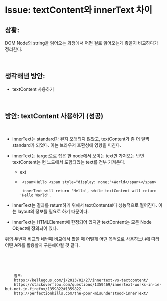<!--
author: Dailyscat
purpose: issue arrange
rules:
 (1) 헤더와 문단사이
    <br/>
    <br/>
 (2) 코드가 작성되는 부분은 >로 정리
 (3) 참조는 해당 내용 바로 아래
    <br/>
    <br/>
 (4) 명령어는 bold
 (5) 방안은 ## 안의 과정은 ###
-->

# Issue: textContent와 innerText 차이

## 상황:

DOM Node의 string을 읽어오는 과정에서 어떤 걸로 읽어오는게 좋을지 비교하다가 정리한다.

<br/>

## 생각해낸 방안:

- textContent 사용하기

<br/>

## 방안: textContent 사용하기 (성공)

<br/>

- innerText는 standard가 된지 오래되지 않았고, textContent가 좀 더 일찍 standard가 되었다. 이는 브라우저 호환성에 영향을 미친다.
- innerText는 target으로 잡은 한 node에서 보이는 text만 가져오는 반면 textContent는 현 노드에서 포함되있는 text를 전부 가져온다.

  - ex)
  -      <span>Hello <span style="display: none;">World</span></span>

         innerText will return 'Hello', while textContent will return 'Hello World'.

- innerText는 결과를 return하기 위해서 textContent보다 성능적으로 떨어진다. 이는 layout의 정보를 필요로 하기 때문이다.
- innerText는 HTMLElement에 한정되어 있지만 textContent는 모든 Node Object에 정의되어 있다.

위의 두번째 비교와 네번째 비교에서 봤을 때 어떻게 어떤 목적으로 사용하느냐에 따라 어떤 API를 활용할지 구분해야될 것 같다.

<br/>
<br/>
<br/>

        참조:
        https://kellegous.com/j/2013/02/27/innertext-vs-textcontent/
        https://stackoverflow.com/questions/1359469/innertext-works-in-ie-but-not-in-firefox/1359822#1359822
        http://perfectionkills.com/the-poor-misunderstood-innerText/

<br/>
